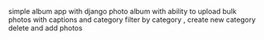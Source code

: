 simple album app with django
photo album with ability to upload bulk photos with captions and category
filter by category , create new category
delete and add photos
